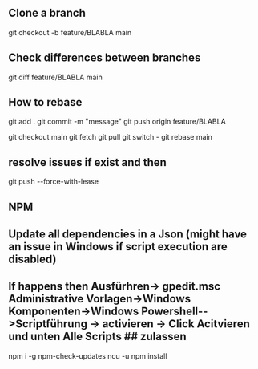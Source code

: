 ## Clone a branch

git checkout -b feature/BLABLA main

## Check differences between branches

git diff feature/BLABLA main

## How to rebase

git add .
git commit -m "message"
git push origin feature/BLABLA

git checkout main
git fetch
git pull
git switch -
git rebase main

## resolve issues if exist and then

git push --force-with-lease

## NPM

## Update all dependencies in a Json (might have an issue in Windows if script execution are disabled)

## If happens then Ausfürhren-> gpedit.msc Administrative Vorlagen->Windows Komponenten->Windows Powershell-->Scriptführung -> activieren -> Click Acitvieren und unten Alle Scripts ## zulassen

npm i -g npm-check-updates
ncu -u
npm install
